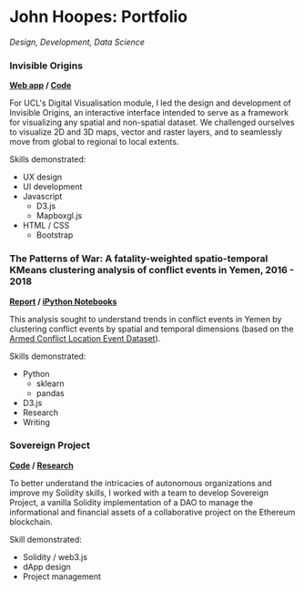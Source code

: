 # John Hoopes: Portfolio

_Design, Development, Data Science_

### Invisible Origins

**[Web app](https://robisoniv.github.io/casa-digital-visualisation/ui/) / [Code](https://github.com/robisoniv/casa-digital-visualisation)**


For UCL's Digital Visualisation module, I led the design and development of Invisible Origins, an interactive interface intended to serve as a framework for visualizing any spatial and non-spatial dataset. We challenged ourselves to visualize 2D and 3D maps, vector and raster layers, and to seamlessly move from global to regional to local extents.

Skills demonstrated:
- UX design
- UI development
- Javascript
  - D3.js
  - Mapboxgl.js
- HTML / CSS
  - Bootstrap

### The Patterns of War: A fatality-weighted spatio-temporal KMeans clustering analysis of conflict events in Yemen, 2016 - 2018

**[Report](https://github.com/robisoniv/conflict-kmeans/blob/master/yemen-kmeans-paper.pdf) / [iPython Notebooks](https://github.com/robisoniv/conflict-kmeans)**

This analysis sought to understand trends in conflict events in Yemen by clustering conflict events by spatial and temporal dimensions (based on the [Armed Conflict Location Event Dataset](https://www.acleddata.com/)).

Skills demonstrated:
- Python
  - sklearn
  - pandas
- D3.js
- Research
- Writing

### Sovereign Project

**[Code]() / [Research](https://github.com/robisoniv/self-sovereign-organization/tree/master/notes)**

To better understand the intricacies of autonomous organizations and improve my Solidity skills, I worked with a team to develop Sovereign Project, a vanilla Solidity implementation of a DAO to manage the informational and financial assets of a collaborative project on the Ethereum blockchain.

Skill demonstrated:
- Solidity / web3.js
- dApp design
- Project management
